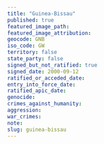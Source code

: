 ```yaml
---
title: "Guinea-Bissau"
published: true
featured_image_path:
featured_image_attribution:
geocode: GNB
iso_code: GW
territory: false
state_party: false
signed_but_not_ratified: true
signed_date: 2000-09-12
ratified_or_acceded_date:
entry_into_force_date:
ratified_apic_date:
genocide:
crimes_against_humanity:
aggression:
war_crimes:
note:
slug: guinea-bissau
---
```

